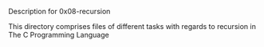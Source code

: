Description for 0x08-recursion

This directory comprises files of different tasks with regards to recursion in The C Programming Language
